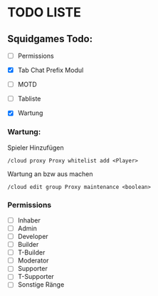 # TODO LISTE

## Squidgames Todo:

 - [ ] Permissions
 - [x] Tab Chat Prefix Modul
 - [ ] MOTD
 - [ ] Tabliste
 - [x] Wartung


### Wartung:
Spieler Hinzufügen

    /cloud proxy Proxy whitelist add <Player>
    
Wartung an bzw aus machen

    /cloud edit group Proxy maintenance <boolean>

### Permissions

 - [ ] Inhaber
 - [ ] Admin
 - [ ] Developer
 - [ ] Builder
 - [ ] T-Builder
 - [ ] Moderator
 - [ ] Supporter
 - [ ] T-Supporter
 - [ ] Sonstige Ränge

